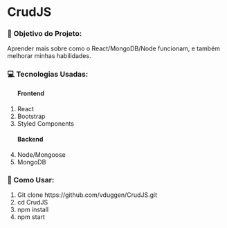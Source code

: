 # CrudJS

<h3>🎯 Objetivo do Projeto: </h3>
<p>Aprender mais sobre como o React/MongoDB/Node funcionam, e também melhorar minhas habilidades.</p>

<h3>💻 Tecnologias Usadas: </h3>
<ol>
  <h4>Frontend</h4>
  <li>React</li>
  <li>Bootstrap</li>
  <li>Styled Components</li>
  
  <h4>Backend</h4>
  <li>Node/Mongoose</li>
  <li>MongoDB</li>
</ol>

<h3>📖 Como Usar: </h3>
<ol>
  <li>Git clone https://github.com/vduggen/CrudJS.git</li>
  <li>cd CrudJS</li>
  <li>npm install</li>
  <li>npm start</li>
</ol>
